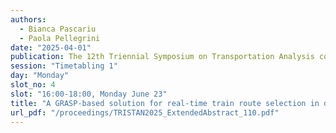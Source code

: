 ```yaml
---
authors:
  - Bianca Pascariu
  - Paola Pellegrini
date: "2025-04-01"
publication: The 12th Triennial Symposium on Transportation Analysis conference
session: "Timetabling 1"
day: "Monday"
slot_no: 4
slot: "16:00-18:00, Monday June 23"
title: "A GRASP-based solution for real-time train route selection in disturbed railway traffic"
url_pdf: "/proceedings/TRISTAN2025_ExtendedAbstract_110.pdf"
---
```

